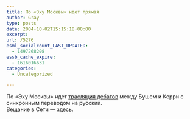 ```yaml
---
title: По «Эху Москвы» идет прямая
author: Gray
type: posts
date: 2004-10-02T15:15:18+00:00
excerpt:
url: /5276
esml_socialcount_LAST_UPDATED:
  - 1497268208
essb_cache_expire:
  - 1616016631
categories:
  - Uncategorized

---
```








По &#171;Эху Москвы&#187; идет <a href="http://www.echo.msk.ru/headings/archive/7379.html" target="_blank">трасляция дебатов</a> между Бушем и Керри с синхронным переводом на русский.  
Вещание в Сети &#8212; <a href="http://radio.comcor-tv.ru/playlist/radio.m3u?station=moscowecho&#038;stream=48" target="_blank">здесь</a>.